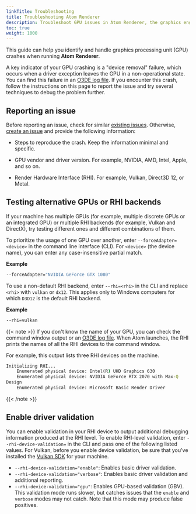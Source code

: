 ```yaml
---
linkTitle: Troubleshooting
title: Troubleshooting Atom Renderer
description: Troubleshoot GPU issues in Atom Renderer, the graphics engine integrated into Open 3D Engine (O3DE).
toc: true
weight: 1000
---
```


This guide can help you identify and handle graphics processing unit (GPU) crashes when running **Atom Renderer**.

A key indicator of your GPU crashing is a "device removal" failure, which occurs when a driver exception leaves the GPU in a non-operational state. You can find this failure in an [O3DE log file](/docs/user-guide/appendix/log-files). If you encounter this crash, follow the instructions on this page to report the issue and try several techniques to debug the problem further.


## Reporting an issue

Before reporting an issue, check for similar [existing issues](https://github.com/o3de/o3de/issues). Otherwise, [create an issue](https://github.com/o3de/o3de/issues/new/choose) and provide the following information:

- Steps to reproduce the crash. Keep the information minimal and specific.
  
- GPU vendor and driver version. For example, NVIDIA, AMD, Intel, Apple, and so on.

- Render Hardware Interface (RHI). For example, Vulkan, Direct3D 12, or Metal.


## Testing alternative GPUs or RHI backends

If your machine has multiple GPUs (for example, multiple discrete GPUs or an integrated GPU) or multiple RHI backends (for example, Vulkan and DirectX), try testing different ones and different combinations of them.

To prioritize the usage of one GPU over another, enter `--forceAdapter=<device>` in the command line interface (CLI). For `<device>` (the device name), you can enter any case-insensitive partial match.

**Example**

```cmd
--forceAdapter="NVIDIA GeForce GTX 1080"
```

To use a non-default RHI backend, enter `--rhi=<rhi>` in the CLI and replace `<rhi>` with `vulkan` or `dx12`. This applies only to Windows computers for which `D3D12` is the default RHI backend.

**Example**

```cmd
--rhi=vulkan
```

{{< note >}}
If you don't know the name of your GPU, you can check the command window output or an [O3DE log file](/docs/user-guide/appendix/log-files). When Atom launches, the RHI prints the names of all the RHI devices to the command window.

For example, this output lists three RHI devices on the machine.

```cmd
Initializing RHI...
    Enumerated physical device: Intel(R) UHD Graphics 630
    Enumerated physical device: NVIDIA GeForce RTX 2070 with Max-Q
Design
    Enumerated physical device: Microsoft Basic Render Driver
```
{{< /note >}}


## Enable driver validation

You can enable validation in your RHI device to output additional debugging information produced at the RHI level. To enable RHI-level validation, enter `--rhi-device-validation=` in the CLI and pass one of the following listed values. For Vulkan, before you enable device validation, be sure that you've installed the [Vulkan SDK](https://vulkan.lunarg.com/sdk/home) for your machine.

- `--rhi-device-validation="enable"`: Enables basic driver validation.
- `--rhi-device-validation="verbose"`: Enables basic driver validation and additional reporting.
- `--rhi-device-validation="gpu"`: Enables GPU-based validation (GBV). This validation mode runs slower, but catches issues that the `enable` and `verbose` modes may not catch. Note that this mode may produce false positives.
